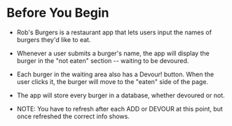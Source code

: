 # Before You Begin

* Rob's Burgers is a restaurant app that lets users input the names of burgers they'd like to eat. 

* Whenever a user submits a burger's name, the app will display the burger in the "not eaten" section -- waiting to be devoured.

* Each burger in the waiting area also has a Devour! button. When the user clicks it, the burger will move to the "eaten" side of the page.

* The app will store every burger in a database, whether devoured or not.

* NOTE: You have to refresh after each ADD or DEVOUR at this point, but once refreshed the correct info shows. 